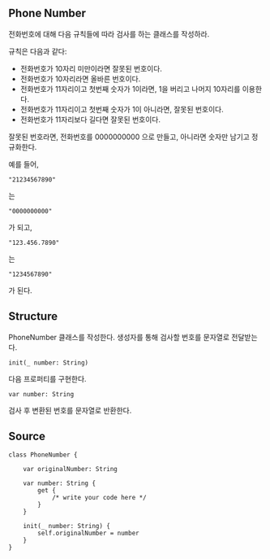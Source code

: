 ## Phone Number

전화번호에 대해 다음 규칙들에 따라 검사를 하는 클래스를 작성하라.

규칙은 다음과 같다:

- 전화번호가 10자리 미만이라면 잘못된 번호이다.
- 전화번호가 10자리라면 올바른 번호이다.
- 전화번호가 11자리이고 첫번째 숫자가 1이라면, 1을 버리고 나머지 10자리를 이용한다.
- 전화번호가 11자리이고 첫번째 숫자가 1이 아니라면, 잘못된 번호이다.
- 전화번호가 11자리보다 길다면 잘못된 번호이다.

잘못된 번호라면, 전화번호를 0000000000 으로 만들고, 아니라면 숫자만 남기고 정규화한다.

예를 들어, 

    "21234567890"

는 

    "0000000000"

가 되고,

    "123.456.7890"

는

    "1234567890"

가 된다.

## Structure

PhoneNumber 클래스를 작성한다. 생성자를 통해 검사할 번호를 문자열로 전달받는다.

    init(_ number: String) 

다음 프로퍼티를 구현한다.

    var number: String

검사 후 변환된 번호를 문자열로 반환한다.

## Source

    class PhoneNumber {

        var originalNumber: String

        var number: String {
            get {
                /* write your code here */
            }
        }

        init(_ number: String) {
            self.originalNumber = number
        }
    }
